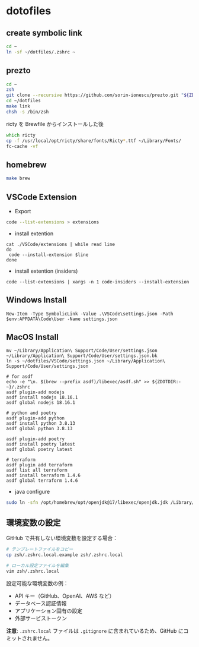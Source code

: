 # dotofiles

## create symbolic link

```zsh
cd ~
ln -sf ~/dotfiles/.zshrc ~
```

## prezto

```zsh
cd ~
zsh
git clone --recursive https://github.com/sorin-ionescu/prezto.git "${ZDOTDIR:-$HOME}/.zprezto"
cd ~/dotfiles
make link
chsh -s /bin/zsh
```

ricty を Brewfile からインストールした後

```zsh
which ricty
cp -f /usr/local/opt/ricty/share/fonts/Ricty*.ttf ~/Library/Fonts/
fc-cache -vf
```

## homebrew

```zsh
make brew
```

## VSCode Extension

- Export

```zsh
code --list-extensions > extensions
```

- install extention

```shell:
cat ./VSCode/extensions | while read line
do
 code --install-extension $line
done
```

- install extention (insiders)

```bash:
code --list-extensions | xargs -n 1 code-insiders --install-extension
```

## Windows Install

```powershell:
New-Item -Type SymbolicLink -Value .\VSCode\settings.json -Path $env:APPDATA\Code\User -Name settings.json
```

## MacOS Install

```shell:
mv ~/Library/Application\ Support/Code/User/settings.json ~/Library/Application\ Support/Code/User/settings.json.bk
ln -s ~/dotfiles/VSCode/settings.json ~/Library/Application\ Support/Code/User/settings.json

# for asdf
echo -e "\n. $(brew --prefix asdf)/libexec/asdf.sh" >> ${ZDOTDIR:-~}/.zshrc
asdf plugin-add nodejs
asdf install nodejs 18.16.1
asdf global nodejs 18.16.1

# python and poetry
asdf plugin-add python
asdf install python 3.8.13
asdf global python 3.8.13

asdf plugin-add poetry
asdf install poetry latest
asdf global poetry latest

# terraform
asdf plugin add terraform
asdf list all terraform 
asdf install terraform 1.4.6
asdf global terraform 1.4.6
```

- java configure

```bash
sudo ln -sfn /opt/homebrew/opt/openjdk@17/libexec/openjdk.jdk /Library/Java/JavaVirtualMachines/openjdk-17.jdk
```

## 環境変数の設定

GitHub で共有しない環境変数を設定する場合：

```bash
# テンプレートファイルをコピー
cp zsh/.zshrc.local.example zsh/.zshrc.local

# ローカル設定ファイルを編集
vim zsh/.zshrc.local
```

設定可能な環境変数の例：
- API キー（GitHub、OpenAI、AWS など）
- データベース認証情報
- アプリケーション固有の設定
- 外部サービストークン

**注意**: `.zshrc.local` ファイルは `.gitignore` に含まれているため、GitHub にコミットされません。
